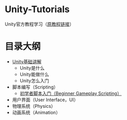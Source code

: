 # Unity-Tutorials
Unity官方教程学习（[原教程链接](https://unity3d.com/cn/learn/tutorials)）

# 目录大纲
- [Unity基础讲解](/Base/Unity-Base)
    - Unity是什么
    - Unity能做什么
    - Unity怎么入门
- 脚本编写（Scripting）
    - [初学者脚本入门（Beginner Gameplay Scripting）](/Scripting/Beginner-Gameplay-Scripting.md)
- 用户界面（User Interface，UI）
- 物理系统（Physics）
- 动画系统（Animation）
